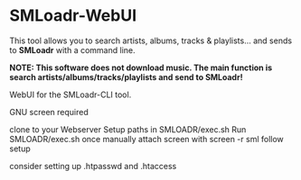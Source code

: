 # SMLoadr-WebUI

This tool allows you to search artists, albums, tracks & playlists... and sends to **SMLoadr** with a command line.  

**NOTE:
This software does not download music. The main function is search artists/albums/tracks/playlists and send to SMLoadr!**  

WebUI for the SMLoadr-CLI tool.

GNU screen required

clone to your Webserver
Setup paths in SMLOADR/exec.sh
Run SMLOADR/exec.sh once manually
attach screen with screen -r sml
follow setup

consider setting up .htpasswd and .htaccess
